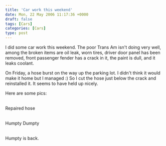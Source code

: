 ```yaml
---
title: 'Car work this weekend'
date: Mon, 22 May 2006 11:17:36 +0000
draft: false
tags: [Cars]
categories: [Cars]
type: post
---
```


I did some car work this weekend. The poor Trans Am isn't doing very well, among the broken items are oil leak, worn tires, driver door panel has been removed, front passenger fender has a crack in it, the paint is dull, and it leaks coolant.

On Friday, a hose burst on the way up the parking lot. I didn't think it would make it home but I managed :) So I cut the hose just below the crack and reinstalled it. It seems to have held up nicely.

Here are some pics:

 [](http://familiarodriguez.smugmug.com/gallery/1482367/1/70919945)   
Repaired hose

 [](http://familiarodriguez.smugmug.com/gallery/1482367/1/70919810)   
Humpty Dumpty

 [](http://familiarodriguez.smugmug.com/gallery/1482367/1/70920034)   
Humpty is back.